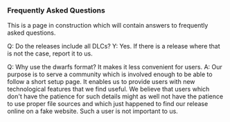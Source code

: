 ### Frequently Asked Questions

This is a page in construction which will contain answers to frequently asked questions.

Q: Do the releases include all DLCs?
Y: Yes. If there is a release where that is not the case, report it to us.

Q: Why use the dwarfs format? It makes it less convenient for users.
A: Our purpose is to serve a community which is involved enough to be able to follow a short setup page. It enables us to provide users with new technological features that we find useful. We believe that users which don't have the patience for such details might as well not have the patience to use proper file sources and which just happened to find our release online on a fake website. Such a user is not important to us.
